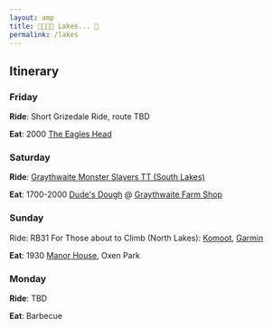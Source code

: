 ```yaml
---
layout: amp
title: 🚴🚴🚴🚴 Lakes... 🚴
permalink: /lakes
---
```


## Itinerary

### Friday

**Ride**: Short Grizedale Ride, route TBD

**Eat**: 2000 [The Eagles Head](https://www.google.com/maps/place/The+Eagles+Head/@54.3218404,-3.0216553,17z/data=!3m1!4b1!4m5!3m4!1s0x487cbe6d237c96bd:0xae60a3ab7fe5a4a5!8m2!3d54.3217907!4d-3.0194106)

### Saturday

**Ride**: [Graythwaite Monster Slayers TT (South Lakes)](https://www.strava.com/routes/2841783146053040878)

**Eat**: 1700-2000 [Dude's Dough](https://www.dudesdough.com/) @ [Graythwaite Farm Shop](https://goo.gl/maps/AfGpY1d2NRWLV1RbA)

### Sunday

Ride: RB31 For Those about to Climb (North Lakes): [Komoot](https://www.komoot.com/tour/397915833), [Garmin](https://connect.garmin.com/modern/course/64412109)

**Eat**: 1930 [Manor House](https://www.google.com/maps/place/Manor+House/@54.2761419,-3.0478233,15z/data=!4m5!3m4!1s0x0:0x8cb8ba599d3cd6d0!8m2!3d54.2762176!4d-3.0477999), Oxen Park

### Monday

**Ride**: TBD

**Eat**: Barbecue
